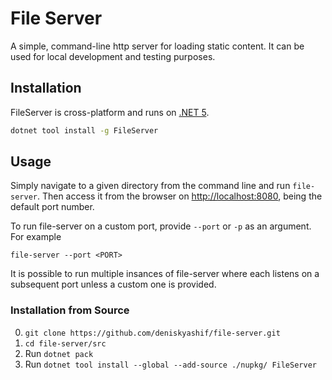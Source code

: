 # File Server

A simple, command-line http server for loading static content. It can be used for local development and testing purposes.

## Installation

FileServer is cross-platform and runs on [.NET 5](https://dotnet.microsoft.com/download/dotnet/5.0).

```sh
dotnet tool install -g FileServer
```

## Usage

Simply navigate to a given directory from the command line and run `file-server`. Then access it from the browser on <http://localhost:8080>, being the default port number.

To run file-server on a custom port, provide `--port` or `-p` as an argument. For example

```file-server --port <PORT>```

It is possible to run multiple insances of file-server where each listens on a subsequent port unless a custom one is provided.

### Installation from Source

0. `git clone https://github.com/deniskyashif/file-server.git`
1. `cd file-server/src`
2. Run `dotnet pack`
3. Run `dotnet tool install --global --add-source ./nupkg/ FileServer`
